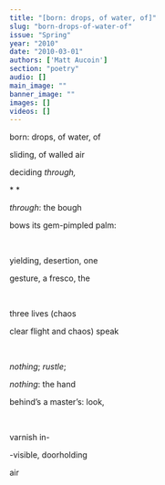 ```yaml
---
title: "[born: drops, of water, of]"
slug: "born-drops-of-water-of"
issue: "Spring"
year: "2010"
date: "2010-03-01"
authors: ['Matt Aucoin']
section: "poetry"
audio: []
main_image: ""
banner_image: ""
images: []
videos: []
---
```

born: drops, of water, of

 sliding, of walled air

 deciding *through,*

 * *

 *through*: the bough

 bows its gem-pimpled palm:

  

 yielding, desertion, one

 gesture, a fresco, the

  

 three lives (chaos

 clear flight and chaos) speak

  

 *nothing*; *rustle*;

 *nothing*: the hand

 behind’s a master’s: look,

  

 varnish in-

 -visible, doorholding

 air

